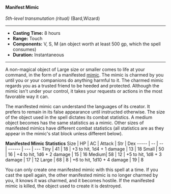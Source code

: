 #### Manifest Mimic
*5th-level transmutation* *(ritual)* (Bard,Wizard)
___
- **Casting Time:** 8 hours
- **Range:** Touch
- **Components:** V, S, M (an object worth at least 500 gp, which the spell consumes)
- **Duration:** Instantaneous
---
A non-magical object of Large size or smaller comes to life at your command, in the form of a manifested [mimic](/Creatures/Mimic.md). The mimic is charmed by you until you or your companions do anything harmful to it. The charmed mimic regards you as a trusted friend to be heeded and protected. Although the mimic isn't under your control, it takes your requests or actions in the most favorable way it can.

The manifested mimic can understand the languages of its creator. It prefers to remain in its false appearance until instructed otherwise. The size of the object used in the spell dictates its combat statistics. A medium object becomes has the same statistics as a mimic. Other sizes of manifested mimics have different combat statistics (all statistics are as they appear in the mimic's stat block unless different below).

**Manifested Mimic Statistics**
Size  | HP | AC | Attack | Str | Dex
----- | -- | -- | ------ | --- | ---
Tiny  | 41 | 18 | +3 to hit, 1d4 + 1 damage | 13 | 18
Small | 50 | 16 | +4 to hit, 1d6 + 2 damage | 15 | 16
Medium| 58 | 12 | +5 to hit, 1d8 + 3 damage | 17 | 12
Large | 68 | 8  | +6 to hit, 1d10 + 4 damage | 19 | 8

You can only create one manifested mimic with this spell at a time. If you cast the spell again, the other manifested mimic is no longer charmed by you, it knows it was charmed, and it becomes hostile. If the manifested mimic is killed, the object used to create it is destroyed.